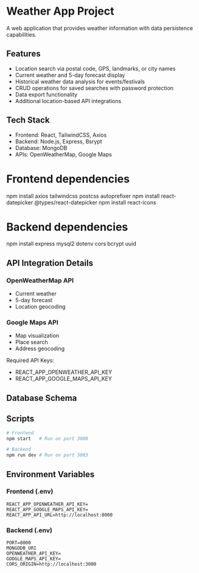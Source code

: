 # Weather App Project

A web application that provides weather information with data persistence capabilities.

## Features

- Location search via postal code, GPS, landmarks, or city names
- Current weather and 5-day forecast display
- Historical weather data analysis for events/festivals
- CRUD operations for saved searches with password protection
- Data export functionality
- Additional location-based API integrations

## Tech Stack

- Frontend: React, TailwindCSS, Axios
- Backend: Node.js, Express, Bsrypt
- Database: MongoDB
- APIs: OpenWeatherMap, Google Maps

# Frontend dependencies

npm install axios tailwindcss postcss autoprefixer
npm install react-datepicker @types/react-datepicker
npm install react-icons

# Backend dependencies

npm install express mysql2 dotenv cors bcrypt uuid

## API Integration Details

### OpenWeatherMap API

- Current weather
- 5-day forecast
- Location geocoding

### Google Maps API

- Map visualization
- Place search
- Address geocoding

Required API Keys:

- REACT_APP_OPENWEATHER_API_KEY
- REACT_APP_GOOGLE_MAPS_API_KEY

## Database Schema

## Scripts

```bash
# Frontend
npm start   # Run on port 3000

# Backend
npm run dev # Run on port 5003
```

## Environment Variables

### Frontend (.env)

```env
REACT_APP_OPENWEATHER_API_KEY=
REACT_APP_GOOGLE_MAPS_API_KEY=
REACT_APP_API_URL=http://localhost:8000
```

### Backend (.env)

```env
PORT=8000
MONGODB_URI
OPENWEATHER_API_KEY=
GOOGLE_MAPS_API_KEY=
CORS_ORIGIN=http://localhost:3000
```
